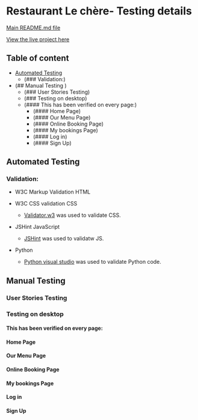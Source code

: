 # Restaurant Le chère- Testing details

[Main README.md file](README.md)

[View the live project here]()

## Table of content
- [Automated Testing](#automated-testing)
    - (### Validation:)
- (## Manual Testing )
    - (### User Stories Testing)
    - (### Testing on desktop)
    - (#### This has been verified on every page:)
        - (#### Home Page)
        - (#### Our Menu Page)
        - (#### Online Booking Page)
        - (#### My bookings Page)
        - (#### Log in)
        - (#### Sign Up)

## Automated Testing
### Validation:

- W3C Markup Validation HTML
- W3C CSS validation CSS
    - [Validator.w3](https://validator.w3.org/nu/#textarea)  was used to validate CSS.
    
- JSHint JavaScript
    - [JSHint](https://jshint.com/) was used to validatw JS.
    

- Python
    - [Python visual studio](https://marketplace.visualstudio.com/items?itemName=ms-python.python) was used to validate Python code.

## Manual Testing 
### User Stories Testing

### Testing on desktop

#### This has been verified on every page:

#### Home Page

#### Our Menu Page

#### Online Booking Page

#### My bookings Page

#### Log in

#### Sign Up